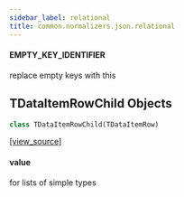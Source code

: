 ```yaml
---
sidebar_label: relational
title: common.normalizers.json.relational
---
```


#### EMPTY\_KEY\_IDENTIFIER

replace empty keys with this

## TDataItemRowChild Objects

```python
class TDataItemRowChild(TDataItemRow)
```

[[view_source]](https://github.com/dlt-hub/dlt/blob/30d0f64fb2cdbacc2e88fdb304371650f417e1f0/dlt/common/normalizers/json/relational.py#L26)

#### value

for lists of simple types

